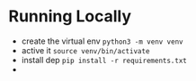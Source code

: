 
# Running Locally

* create the virtual env `python3 -m venv venv`
* active it `source venv/bin/activate`
* install dep `pip install -r requirements.txt`
* 